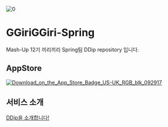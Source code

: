 ![0](https://user-images.githubusercontent.com/39300449/188316374-e8796792-0005-467d-abd7-2183ad0ec792.png)

# GGiriGGiri-Spring
Mash-Up 12기 끼리끼리 Spring팀 DDip repository 입니다.

## AppStore
[![Download_on_the_App_Store_Badge_US-UK_RGB_blk_092917](https://user-images.githubusercontent.com/39300449/188316221-1b13c1a1-4966-4992-b405-faca70f9a1e2.svg)](https://apps.apple.com/app/id1638907400)

## 서비스 소개
[DDip을 소개합니다!](https://snow-chestnut-45b.notion.site/DDip-15549e6f285843958ddae07b83d625b7)

